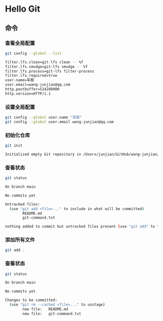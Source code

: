 # Hello Git

## 命令

### 查看全局配置

```bash
git config --global --list
```

```bash
filter.lfs.clean=git-lfs clean -- %f
filter.lfs.smudge=git-lfs smudge -- %f
filter.lfs.process=git-lfs filter-process
filter.lfs.required=true
user.name=军舰
user.email=wang-junjian@qq.com
http.postbuffer=524288000
http.version=HTTP/1.1
```

### 设置全局配置

```bash
git config --global user.name "军舰"
git config --global user.email wang-junjian@qq.com
```

### 初始化仓库

```bash
git init
```
```bash
Initialized empty Git repository in /Users/junjian/GitHub/wang-junjian/HelloGit/.git/
```

### 查看状态

```bash
git status
```
```bash
On branch main

No commits yet

Untracked files:
  (use "git add <file>..." to include in what will be committed)
        README.md
        git-command.txt

nothing added to commit but untracked files present (use "git add" to track)
```

### 添加所有文件

```bash
git add .
```

### 查看状态

```bash
git status
```
```bash
On branch main

No commits yet

Changes to be committed:
  (use "git rm --cached <file>..." to unstage)
        new file:   README.md
        new file:   git-command.txt
```

